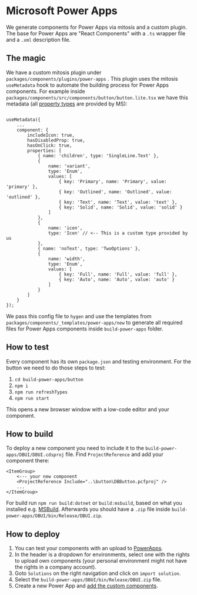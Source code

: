 # Microsoft Power Apps

We generate components for Power Apps via mitosis and a custom plugin.
The base for Power Apps are "React Components" with a `.ts` wrapper file and a `.xml` description file.

## The magic

We have a custom mitosis plugin under `packages/components/plugins/power-apps` . This plugin uses the mitosis `useMetadata` hook to automate the building process for Power Apps components.
For example inside `packages/components/src/components/button/button.lite.tsx` we have this metadata (all [property types](https://learn.microsoft.com/en-us/power-apps/developer/component-framework/manifest-schema-reference/property#remarks) are provided by MS):

```tsx

useMetadata({
	...
	component: {
		includeIcon: true,
		hasDisabledProp: true,
		hasOnClick: true,
		properties: [
			{ name: 'children', type: 'SingleLine.Text' },
			{
				name: 'variant',
				type: 'Enum',
				values: [
					{ key: 'Primary', name: 'Primary', value: 'primary' },
					{ key: 'Outlined', name: 'Outlined', value: 'outlined' },
					{ key: 'Text', name: 'Text', value: 'text' },
					{ key: 'Solid', name: 'Solid', value: 'solid' }
				]
			},
			{
				name: 'icon',
				type: 'Icon' // <-- This is a custom type provided by us
			},
			{ name: 'noText', type: 'TwoOptions' },
			{
				name: 'width',
				type: 'Enum',
				values: [
					{ key: 'Full', name: 'Full', value: 'full' },
					{ key: 'Auto', name: 'Auto', value: 'auto' }
				]
			}
		]
	}
});

```

We pass this config file to `hygen` and use the templates from `packages/components/_templates/power-apps/new` to generate all required files for Power Apps components inside `build-power-apps` folder.

## How to test

Every component has its own `package.json` and testing environment.
For the button we need to do those steps to test:

1. `cd build-power-apps/button`
2. `npm i`
3. `npm run refreshTypes`
4. `npm run start`

This opens a new browser window with a low-code editor and your component.

## How to build

To deploy a new component you need to include it to the `build-power-apps/DBUI/DBUI.cdsproj` file.
Find `ProjectReference` and add your component there:

```text
<ItemGroup>
	<--- your new component
    <ProjectReference Include="..\button\DBButton.pcfproj" />
    ...
</ItemGroup>
```

For build run `npm run build:dotnet` or `build:msbuild`, based on what you installed e.g. [MSBuild](https://learn.microsoft.com/de-de/visualstudio/msbuild/msbuild?view=vs-2022).
Afterwards you should have a `.zip` file inside `build-power-apps/DBUI/bin/Release/DBUI.zip`.

## How to deploy

1. You can test your components with an upload to [PowerApps](https://make.powerapps.com/).
2. In the header is a dropdown for environments, select one with the rights to upload own components (your personal environment might not have the rights in a company account).
3. Goto `Solutions` on the right navigation and click on `import solution`.
4. Select the `build-power-apps/DBUI/bin/Release/DBUI.zip` file.
5. Create a new Power App and [add the custom components](https://learn.microsoft.com/en-us/power-apps/developer/component-framework/component-framework-for-canvas-apps#add-components-to-a-canvas-app).
